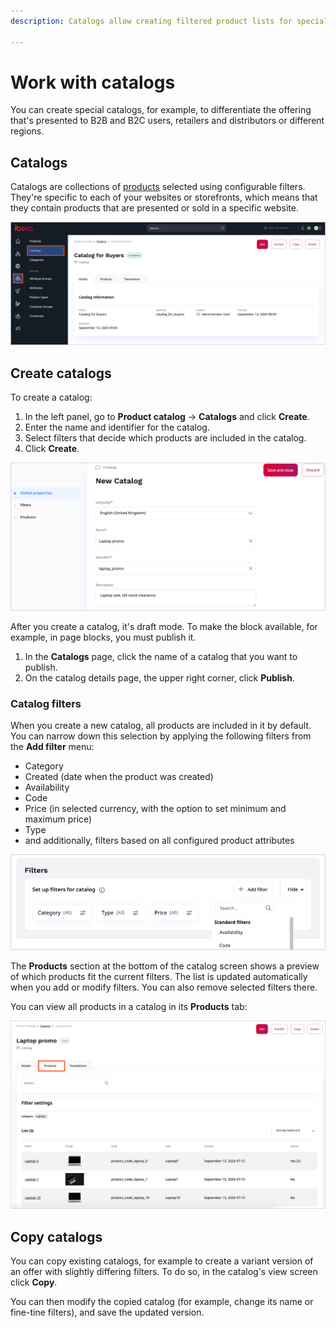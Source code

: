 ```yaml
---
description: Catalogs allow creating filtered product lists for special purposes, for example, for B2B and B2C uses, for retailers and distributors or for different regions.

---
```


# Work with catalogs

You can create special catalogs, for example, to differentiate the offering that's presented to B2B and B2C users, retailers and distributors or different regions.

## Catalogs

Catalogs are collections of [products](products.md) selected using configurable filters.
They're specific to each of your websites or storefronts, which means that they contain products that are presented or sold in a specific website.

![Catalog menu with a sample catalog](img/catalog.png "Catalog menu with a sample catalog")

## Create catalogs

To create a catalog:

1. In the left panel, go to **Product catalog** -> **Catalogs** and click **Create**.
2. Enter the name and identifier for the catalog.
3. Select filters that decide which products are included in the catalog.
4. Click **Create**.

![Creating a new catalog](img/catalog_create.png "Creating a new catalog")

After you create a catalog, it's draft mode.
To make the block available, for example, in page blocks, you must publish it.

1. In the **Catalogs** page, click the name of a catalog that you want to publish.
2. On the catalog details page, the upper right corner, click **Publish**.

### Catalog filters

When you create a new catalog, all products are included in it by default.
You can narrow down this selection by applying the following filters from the **Add filter** menu:

- Category
- Created (date when the product was created)
- Availability
- Code
- Price (in selected currency, with the option to set minimum and maximum price)
- Type
- and additionally, filters based on all configured product attributes

![Adding filters to catalog](img/catalogs_filters.png "Adding filters to catalog")

The **Products** section at the bottom of the catalog screen shows a preview of which products fit the current filters.
The list is updated automatically when you add or modify filters.
You can also remove selected filters there.

You can view all products in a catalog in its **Products** tab:

![List of products in a catalog](img/catalogs_product_list.png "List of products in a catalog")

## Copy catalogs

You can copy existing catalogs, for example to create a variant version of an offer with slightly differing filters.
To do so, in the catalog's view screen click **Copy**.

You can then modify the copied catalog (for example, change its name or fine-tine filters), and save the updated version.
